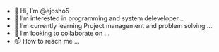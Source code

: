 - 👋 Hi, I’m @ejosho5
- 👀 I’m interested in programming and system deleveloper... 
- 🌱 I’m currently learning Project management and problem solving ...
- 💞️ I’m looking to collaborate on ...
- 📫 How to reach me ...

<!---
ejosho5/ejosho5 is a ✨ special ✨ repository because its `README.md` (this file) appears on your GitHub profile.
You can click the Preview link to take a look at your changes.
--->
